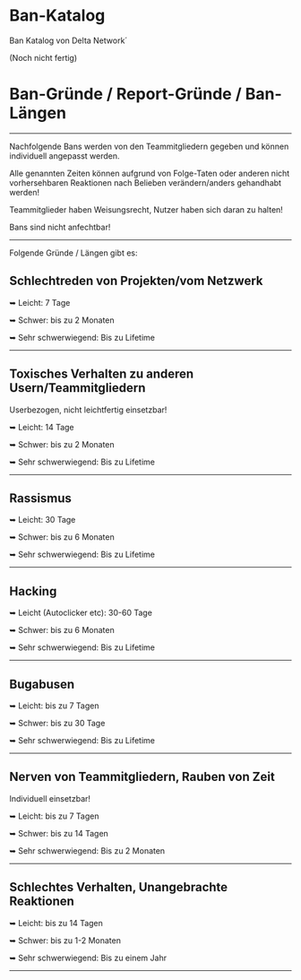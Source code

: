 # Ban-Katalog
Ban Katalog von Delta Network´

(Noch nicht fertig)

# Ban-Gründe / Report-Gründe / Ban-Längen
----------------------------------------------------------

Nachfolgende Bans werden von den Teammitgliedern gegeben und können individuell angepasst werden.

Alle genannten Zeiten können aufgrund von Folge-Taten oder anderen nicht vorhersehbaren Reaktionen nach Belieben verändern/anders gehandhabt werden!

Teammitglieder haben Weisungsrecht, Nutzer haben sich daran zu halten!

Bans sind nicht anfechtbar!

----------------------------------------------------------

Folgende Gründe / Längen gibt es:

## Schlechtreden von Projekten/vom Netzwerk

➥ Leicht: 7 Tage

➥ Schwer: bis zu 2 Monaten

➥ Sehr schwerwiegend: Bis zu Lifetime

----------------------------------------------------------

## Toxisches Verhalten zu anderen Usern/Teammitgliedern
Userbezogen, nicht leichtfertig einsetzbar!

➥ Leicht: 14 Tage

➥ Schwer: bis zu 2 Monaten

➥ Sehr schwerwiegend: Bis zu Lifetime

----------------------------------------------------------

## Rassismus

➥ Leicht: 30 Tage

➥ Schwer: bis zu 6 Monaten

➥ Sehr schwerwiegend: Bis zu Lifetime

----------------------------------------------------------

## Hacking

➥ Leicht (Autoclicker etc): 30-60 Tage

➥ Schwer: bis zu 6 Monaten

➥ Sehr schwerwiegend: Bis zu Lifetime

----------------------------------------------------------

## Bugabusen

➥ Leicht: bis zu 7 Tagen

➥ Schwer: bis zu 30 Tage

➥ Sehr schwerwiegend: Bis zu Lifetime

----------------------------------------------------------

## Nerven von Teammitgliedern, Rauben von Zeit
Individuell einsetzbar!

➥ Leicht: bis zu 7 Tagen

➥ Schwer: bis zu 14 Tagen

➥ Sehr schwerwiegend: Bis zu 2 Monaten

----------------------------------------------------------

## Schlechtes Verhalten, Unangebrachte Reaktionen

➥ Leicht: bis zu 14 Tagen

➥ Schwer: bis zu 1-2 Monaten

➥ Sehr schwerwiegend: Bis zu einem Jahr

----------------------------------------------------------


